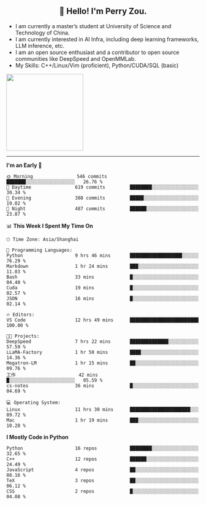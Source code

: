 <h2 align="center">👋 Hello! I'm Perry Zou.</h2>

- I am currently a master’s student at University of Science and Technology of China.
- I am currently interested in AI Infra, including deep learning frameworks, LLM inference, etc.
- I am an open source enthusiast and a contributor to open source communities like DeepSpeed and OpenMMLab.
- My Skills: C++/Linux/Vim (proficient), Python/CUDA/SQL (basic)

<img height=200 align="center" src="https://github-readme-stats.vercel.app/api?username=zonepg" />

-------

<!--START_SECTION:waka-->
**I'm an Early 🐤** 

```text
🌞 Morning                546 commits         ███████░░░░░░░░░░░░░░░░░░   26.76 % 
🌆 Daytime                619 commits         ████████░░░░░░░░░░░░░░░░░   30.34 % 
🌃 Evening                388 commits         █████░░░░░░░░░░░░░░░░░░░░   19.02 % 
🌙 Night                  487 commits         ██████░░░░░░░░░░░░░░░░░░░   23.87 % 
```


📊 **This Week I Spent My Time On** 

```text
🕑︎ Time Zone: Asia/Shanghai

💬 Programming Languages: 
Python                   9 hrs 46 mins       ███████████████████░░░░░░   76.29 % 
Markdown                 1 hr 24 mins        ███░░░░░░░░░░░░░░░░░░░░░░   11.03 % 
Bash                     33 mins             █░░░░░░░░░░░░░░░░░░░░░░░░   04.40 % 
Cuda                     19 mins             █░░░░░░░░░░░░░░░░░░░░░░░░   02.57 % 
JSON                     16 mins             █░░░░░░░░░░░░░░░░░░░░░░░░   02.14 % 

🔥 Editors: 
VS Code                  12 hrs 49 mins      █████████████████████████   100.00 % 

🐱‍💻 Projects: 
DeepSpeed                7 hrs 22 mins       ██████████████░░░░░░░░░░░   57.59 % 
LLaMA-Factory            1 hr 50 mins        ████░░░░░░░░░░░░░░░░░░░░░   14.36 % 
Megatron-LM              1 hr 15 mins        ██░░░░░░░░░░░░░░░░░░░░░░░   09.76 % 
工作                       42 mins             █░░░░░░░░░░░░░░░░░░░░░░░░   05.59 % 
cs-notes                 36 mins             █░░░░░░░░░░░░░░░░░░░░░░░░   04.69 % 

💻 Operating System: 
Linux                    11 hrs 30 mins      ██████████████████████░░░   89.72 % 
Mac                      1 hr 19 mins        ███░░░░░░░░░░░░░░░░░░░░░░   10.28 % 
```

**I Mostly Code in Python** 

```text
Python                   16 repos            ████████░░░░░░░░░░░░░░░░░   32.65 % 
C++                      12 repos            ██████░░░░░░░░░░░░░░░░░░░   24.49 % 
JavaScript               4 repos             ██░░░░░░░░░░░░░░░░░░░░░░░   08.16 % 
TeX                      3 repos             ██░░░░░░░░░░░░░░░░░░░░░░░   06.12 % 
CSS                      2 repos             █░░░░░░░░░░░░░░░░░░░░░░░░   04.08 % 
```




<!--END_SECTION:waka-->
